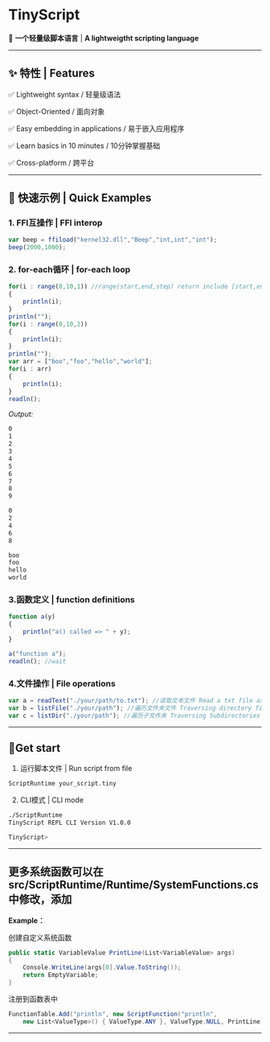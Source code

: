 # TinyScript

🚀 **一个轻量级脚本语言** | **A lightweigtht scripting language**  

---

## ✨ 特性 | Features  

✅ Lightweight syntax / 轻量级语法 

✅ ​​Object-Oriented / 面向对象

✅ Easy embedding in applications / 易于嵌入应用程序  

✅ Learn basics in 10 minutes / 10分钟掌握基础

✅ Cross-platform / 跨平台

---

## 📖 快速示例 | Quick Examples  

### 1. FFI互操作 | FFI interop
```javascript
var beep = ffiload("kernel32.dll","Beep","int,int","int");
beep(2000,1000);

```

### 2. for-each循环 | for-each loop
```javascript
for(i : range(0,10,1)) //range(start,end,step) return include [start,end)
{
    println(i);
}
println("");
for(i : range(0,10,2))
{
    println(i);
}
println("");
var arr = ["boo","foo","hello","world"];
for(i : arr)
{
    println(i);
}
readln();
```
*Output:*
```bash
0
1
2
3
4
5
6
7
8
9

0
2
4
6
8

boo
foo
hello
world
```

### 3.函数定义 | function definitions
```javascript
function a(y)
{
    println("a() called => " + y);
}

a("function a");
readln(); //wait
```

### 4.文件操作 | File operations
```javascript
var a = readText("./your/path/to.txt"); //读取文本文件 Read a txt file as string
var b = listFile("./your/path"); //遍历文件夹文件 Traversing directory files
var c = listDir("./your/path"); //遍历子文件夹 Traversing Subdirectories
```

--- 
## 🚀Get start

 1. 运行脚本文件 | Run script from file
```bash
ScriptRuntime your_script.tiny
```

 2. CLI模式 | CLI mode

```bash
./ScriptRuntime
TinyScript REPL CLI Version V1.0.0

TinyScript>

```

---

## 更多系统函数可以在src/ScriptRuntime/Runtime/SystemFunctions.cs中修改，添加

**Example：**

创建自定义系统函数
```csharp
public static VariableValue PrintLine(List<VariableValue> args)
{
    Console.WriteLine(args[0].Value.ToString());
    return EmptyVariable;
}
```

注册到函数表中
```csharp
FunctionTable.Add("println", new ScriptFunction("println",
    new List<ValueType>() { ValueType.ANY }, ValueType.NULL, PrintLine));
```

---
